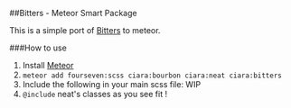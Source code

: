 ##Bitters - Meteor Smart Package

This is a simple port of [Bitters](https://github.com/thoughtbot/bitters) to meteor.

###How to use

1. Install [Meteor](https://www.meteor.com/main)
2. `meteor add fourseven:scss ciara:bourbon ciara:neat ciara:bitters`
3. Include the following in your main scss file:  WIP
7. `@include` neat's classes as you see fit !
